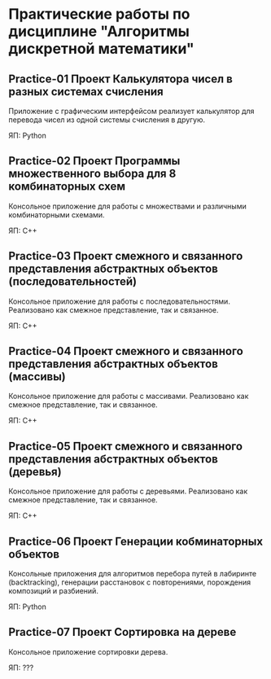 # Практические работы по дисциплине "Алгоритмы дискретной математики"

## Practice-01 Проект Калькулятора чисел в разных системах счисления
Приложение с графическим интерфейсом реализует калькулятор для перевода чисел из одной системы счисления в другую.

ЯП: Python
## Practice-02 Проект Программы множественного выбора для 8 комбинаторных схем
Консольное приложение для работы с множествами и различными комбинаторными схемами.

ЯП: C++
## Practice-03 Проект смежного и связанного представления абстрактных объектов (последовательностей)
Консольное приложение для работы с последовательностями. Реализовано как смежное представление, так и связанное.

ЯП: C++ 
## Practice-04 Проект смежного и связанного представления абстрактных объектов (массивы)
Консольное приложение для работы с массивами. Реализовано как смежное представление, так и связанное.

ЯП: C++ 
## Practice-05 Проект смежного и связанного представления абстрактных объектов (деревья)
Консольное приложение для работы с деревьями. Реализовано как смежное представление, так и связанное.

ЯП: C++ 
## Practice-06 Проект Генерации кобминаторных объектов
Консольные приложения для алгоритмов перебора путей в лабиринте (backtracking), генерации расстановок с повторениями, порождения композиций и разбиений.

ЯП: Python
## Practice-07 Проект Сортировка на дереве

Консольное приложение сортировки дерева.

ЯП: ???
